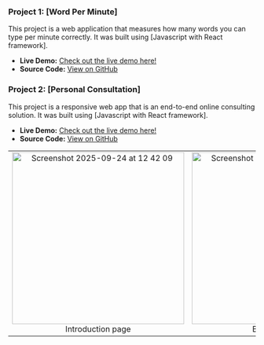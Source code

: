 ### Project 1: [Word Per Minute]
This project is a web application that measures how many words you can type per minute correctly. It was built using [Javascript with React framework].

- **Live Demo:** [Check out the live demo here!](https://wordperminute.web.app/)
- **Source Code:** [View on GitHub](https://github.com/khongorzulkhenchbish/wordperminute)

### Project 2: [Personal Consultation]
This project is a responsive web app that is an end-to-end online consulting solution. It was built using [Javascript with React framework].

- **Live Demo:** [Check out the live demo here!](https://zulatech.web.app/)
- **Source Code:** [View on GitHub](https://github.com/khongorzulkhenchbish/consulting-app-zula)
<table>
  <tr>
    <td align="center">
      <img src="https://github.com/user-attachments/assets/8875cf57-b1d9-4ba4-93ee-7fa435d58b02" alt="Screenshot 2025-09-24 at 12 42 09" width="350">
      <br>
      Introduction page
    </td>
    <td align="center">
      <img src="https://github.com/user-attachments/assets/4b125af2-6c1e-477b-bba5-26e99e53c820" alt="Screenshot 2025-09-24 at 12 34 40" width="350">
      <br>
      Booking page
    </td>
  </tr>
</table>

